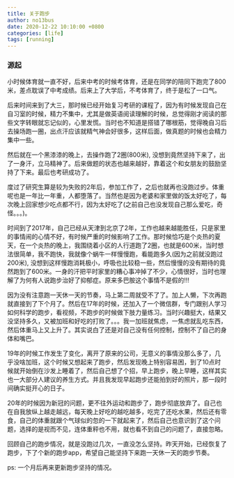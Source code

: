 ```yaml
---
title: 关于跑步
author: no13bus
date: 2020-12-22 10:10:00 +0800
categories: [life]
tags: [running]
---
```

### 源起
小时候体育就一直不好，后来中考的时候考体育，还是在同学的陪同下跑完了800米，差点耽误了中考成绩。后来上了大学后，不考体育了，终于是松了一口气。

后来时间来到了大三，那时候已经开始复习考研的课程了，因为有时候发现自己在自习室的时候，精力不集中，尤其是做英语阅读理解的时候，总觉得刚才阅读的那些文字转眼就忘记似的，心里发慌。当时也不知道是搭错了哪根筋，觉得晚自习后去操场跑一圈，出点汗应该就精气神会好很多，这样后面，做真题的时候也会精力集中一些。

然后就在一个黑漆漆的晚上，去操作跑了2圈(800米), 没想到竟然坚持下来了，出了一身汗，立马精神了。后来做题的状态也越来越好，靠着这个和女朋友的鼓励坚持了下来。最后也考研成功了。

度过了研究生算是较为失败的2年后，参加工作了，之后也就再也没跑过步。体重呢也是一年比一年重，人都堕落了。当然也是因为老婆和家里做的饭太好吃了，每次晚上回家想少吃点都不行，因为太好吃了(之前自己也没发现自己那么爱吃，奇怪。。。)。

时间到了2017年，自己已经从天津到北京了2年，工作也越来越能胜任，只是家里的事情闹的心情不好，有时候严重的时候影响了工作。那时候恰巧是个炎热的夏天，在一个炎热的晚上，我围绕着小区的人行道跑了2圈，也就是600米，当时想法很简单，我不跑快，我就像个蜗牛一样慢慢跑，看能跑多久(因为之前就没跑过200米), 没想到这样慢跑消耗极小，呼吸也比较稳一些，然后慢慢的没有期待的竟然跑到了600米。一身的汗把平时家里的糟心事冲掉了不少，心情很好，当时也理解了为何有人说跑步治好了抑郁症。原来多巴胺这个事情不是假的!!!

因为没有注意跑一天休一天的节奏，马上第二周就受不了了。加上人懒，下次再跑就直接到了下个月了。然后在17年的时候，还加入了一个微信群，专门跟别人学习如何科学的跑步，看视频，不跑步的时候做下肢力量练习。当时兴趣挺大，结果又没坚持多久，又被加班和好吃的打败了。。。我一加班就焦虑，一焦虑就乱吃东西，然后体重马上又上升了。其实说白了还是对自己没有任何控制，控制不了自己的身体和嘴巴。

19年的时候工作发生了变化，离开了原来的公司，无意义的事情没那么多了，几乎没啥加班，这个时候又想起来了跑步，然后发现晚上特别容易困，到了10点时候就开始倒在沙发上睡着了，然后自己想了个招，早上跑步，晚上早睡，这样其实也一大部分人建议的养生方式。并且我发现早起跑步还能拍到好的照片，那一段时间确实挺开心的日子。

20年的时候因为新冠的问题，更不往外运动和跑步了，跑步彻底放弃了。自己也在自我放纵上越走越远，每天晚上好吃的越吃越多，吃完了还吃水果，然后还有零食，自己的体重就跟个气球似的忽的一下就起来了，然后自己也意识到了这个问题，选择的是视而不见，连体重秤也不用，就也看不到自己的问题了，直接忽略。

回顾自己的跑步情况，就是没跑过几次，一直没怎么坚持。昨天开始，已经恢复了跑步，下了个新的跑步app，希望自己能坚持下来跑一天休一天的跑步节奏。

ps: 一个月后再来更新跑步坚持的情况。